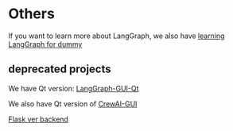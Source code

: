 # Others

If you want to learn more about LangGraph, we also have [learning LangGraph for dummy](https://github.com/LangGraph-GUI/LangGraph-learn)

## deprecated projects

We have Qt version: [LangGraph-GUI-Qt](https://github.com/LangGraph-GUI/LangGraph-GUI-Qt)

We also have Qt version of [CrewAI-GUI](https://github.com/LangGraph-GUI/CrewAI-GUI)

[Flask ver backend](https://github.com/LangGraph-GUI/LangGraph-GUI-backend-flask)